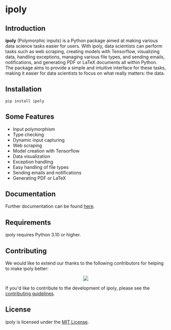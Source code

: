 # ipoly

## Introduction

**ipoly** (Polymorphic inputs) is a Python package aimed at making various data science tasks easier for users. With ipoly, data scientists can perform tasks such as web scraping, creating models with Tensorflow, visualizing data, handling exceptions, managing various file types, and sending emails, notifications, and generating PDF or LaTeX documents all within Python. The package aims to provide a simple and intuitive interface for these tasks, making it easier for data scientists to focus on what really matters: the data.

## Installation

```shell
pip install ipoly
```

## Some Features

- Input polymorphism
- Type checking
- Dynamic input capturing
- Web scraping
- Model creation with Tensorflow
- Data visualization
- Exception handling
- Easy handling of file types
- Sending emails and notifications
- Generating PDF or LaTeX

## Documentation

Further documentation can be found [here](<https://ipoly.readthedocs.io/en/latest/source/ipoly.html>).

## Requirements

ipoly requires Python 3.10 or higher.

## Contributing

We would like to extend our thanks to the following contributors for helping to make ipoly better:

<center><a href="https://github.com/Danguilhen/ipoly/graphs/contributors">
  <img src="https://contrib.rocks/image?repo=Danguilhen/ipoly" />
</a></center>

If you'd like to contribute to the development of ipoly, please see the [contributing guidelines](<https://ipoly.readthedocs.io/en/latest/contributing.html>).

## License

ipoly is licensed under the [MIT License](https://ipoly.readthedocs.io/en/latest/license.html).
